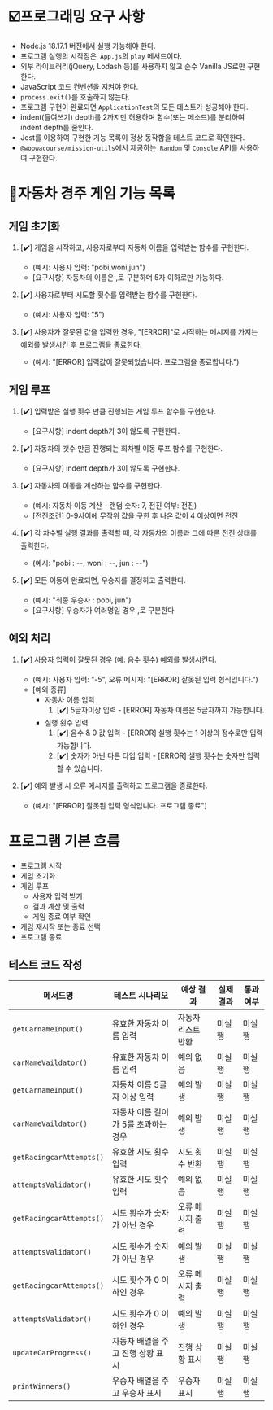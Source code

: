 # ☑️프로그래밍 요구 사항

- Node.js 18.17.1 버전에서 실행 가능해야 한다.
- 프로그램 실행의 시작점은` App.js`의 `play` 메서드이다.
- 외부 라이브러리(jQuery, Lodash 등)를 사용하지 않고 순수 Vanilla JS로만 구현한다.
- JavaScript 코드 컨벤션을 지켜야 한다.
- `process.exit()`를 호출하지 않는다.
- 프로그램 구현이 완료되면 `ApplicationTest`의 모든 테스트가 성공해야 한다.
- indent(들여쓰기) depth를 2까지만 허용하며 함수(또는 메소드)를 분리하여 indent depth를 줄인다.
- Jest를 이용하여 구현한 기능 목록이 정상 동작함을 테스트 코드로 확인한다.
- `@woowacourse/mission-utils`에서 제공하는` Random` 및 `Console` API를 사용하여 구현한다.

# 🚕자동차 경주 게임 기능 목록

## 게임 초기화

1. [✔️] 게임을 시작하고, 사용자로부터 자동차 이름을 입력받는 함수를 구현한다.

   - (예시: 사용자 입력: "pobi,woni,jun")
   - [요구사항] 자동차의 이름은 ,로 구분하며 5자 이하로만 가능하다.

2. [✔️] 사용자로부터 시도할 횟수를 입력받는 함수를 구현한다.

   - (예시: 사용자 입력: "5")

3. [✔️] 사용자가 잘못된 값을 입력한 경우, "[ERROR]"로 시작하는 메시지를 가지는 예외를 발생시킨 후 프로그램을 종료한다.
   - (예시: "[ERROR] 입력값이 잘못되었습니다. 프로그램을 종료합니다.")

## 게임 루프

1. [✔️] 입력받은 실행 횟수 만큼 진행되는 게임 루프 함수를 구현한다.

   - [요구사항] indent depth가 3이 않도록 구현한다.

2. [✔️] 자동차의 갯수 만큼 진행되는 회차별 이동 루프 함수를 구현한다.

   - [요구사항] indent depth가 3이 않도록 구현한다.

3. [✔️] 자동차의 이동을 계산하는 함수를 구현한다.

   - (예시: 자동차 이동 계산 - 랜덤 숫자: 7, 전진 여부: 전진)
   - [전진조건] 0-9사이에 무작위 값을 구한 후 나온 값이 4 이상이면 전진

4. [✔️] 각 차수별 실행 결과를 출력할 때, 각 자동차의 이름과 그에 따른 전진 상태를 출력한다.

   - (예시: "pobi : --, woni : --, jun : --")

5. [✔️] 모든 이동이 완료되면, 우승자를 결정하고 출력한다.

   - (예시: "최종 우승자 : pobi, jun")
   - [요구사항] 우승자가 여러명일 경우 ,로 구분한다

## 예외 처리

1. [✔️] 사용자 입력이 잘못된 경우 (예: 음수 횟수) 예외를 발생시킨다.

   - (예시: 사용자 입력: "-5", 오류 메시지: "[ERROR] 잘못된 입력 형식입니다.")
   - [예외 종류]
     - 자동차 이름 입력
       1. [✔️] 5글자이상 입력 - [ERROR] 자동차 이름은 5글자까지 가능합니다.
     - 실행 횟수 입력
       1. [✔️] 음수 & 0 값 입력 - [ERROR] 실행 횟수는 1 이상의 정수로만 입력 가능합니다.
       2. [✔️] 숫자가 아닌 다른 타입 입력 - [ERROR] 샐행 횟수는 숫자만 입력할 수 있습니다.

2. [✔️] 예외 발생 시 오류 메시지를 출력하고 프로그램을 종료한다.
   - (예시: "[ERROR] 잘못된 입력 형식입니다. 프로그램 종료")

# 프로그램 기본 흐름

- 프로그램 시작
- 게임 초기화
- 게임 루프
  - 사용자 입력 받기
  - 결과 계산 및 출력
  - 게임 종료 여부 확인
- 게임 재시작 또는 종료 선택
- 프로그램 종료

## 테스트 코드 작성

| 메서드명 | 테스트 시나리오 | 예상 결과 | 실제 결과 | 통과 여부 |
| --- | --- | --- | --- | --- |
| `getCarnameInput()` | 유효한 자동차 이름 입력 | 자동차 리스트 반환 | 미실행 | 미실행 |
| `carNameVaildator()` | 유효한 자동차 이름 입력 | 예외 없음 | 미실행 | 미실행 |
| `getCarnameInput()` | 자동차 이름 5글자 이상 입력 | 예외 발생 | 미실행 | 미실행 |
| `carNameVaildator()` | 자동차 이름 길이가 5를 초과하는 경우 | 예외 발생 | 미실행 | 미실행 |
| `getRacingcarAttempts()` | 유효한 시도 횟수 입력 | 시도 횟수 반환 | 미실행 | 미실행 |
| `attemptsValidator()` | 유효한 시도 횟수 입력 | 예외 없음 | 미실행 | 미실행 |
| `getRacingcarAttempts()` | 시도 횟수가 숫자가 아닌 경우 | 오류 메시지 출력 | 미실행 | 미실행 |
| `attemptsValidator()` | 시도 횟수가 숫자가 아닌 경우 | 예외 발생 | 미실행 | 미실행 |
| `getRacingcarAttempts()` | 시도 횟수가 0 이하인 경우 | 오류 메시지 출력 | 미실행 | 미실행 |
| `attemptsValidator()` | 시도 횟수가 0 이하인 경우 | 예외 발생 | 미실행 | 미실행 |
| `updateCarProgress()` | 자동차 배열을 주고 진행 상황 표시 | 진행 상황 표시 | 미실행 | 미실행 |
| `printWinners()` | 우승자 배열을 주고 우승자 표시 | 우승자 표시 | 미실행 | 미실행 |

